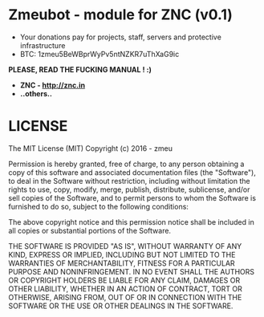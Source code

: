 Zmeubot - module for ZNC (v0.1)
===
- Your donations pay for projects, staff, servers and protective infrastructure
- BTC: 1zmeu5BeWBprWyPv5ntNZKR7uThXaG9ic

**PLEASE, READ THE FUCKING MANUAL ! :)**

- **ZNC - http://znc.in**
- **..others..**

LICENSE
===
The MIT License (MIT) Copyright (c) 2016 - zmeu

Permission is hereby granted, free of charge, to any person obtaining a copy of this software and associated documentation files (the "Software"), to deal in the Software without restriction, including without limitation the rights to use, copy, modify, merge, publish, distribute, sublicense, and/or sell copies of the Software, and to permit persons to whom the Software is furnished to do so, subject to the following conditions:

The above copyright notice and this permission notice shall be included in all copies or substantial portions of the Software.

THE SOFTWARE IS PROVIDED "AS IS", WITHOUT WARRANTY OF ANY KIND, EXPRESS OR IMPLIED, INCLUDING BUT NOT LIMITED TO THE WARRANTIES OF MERCHANTABILITY, FITNESS FOR A PARTICULAR PURPOSE AND NONINFRINGEMENT. IN NO EVENT SHALL THE AUTHORS OR COPYRIGHT HOLDERS BE LIABLE FOR ANY CLAIM, DAMAGES OR OTHER LIABILITY, WHETHER IN AN ACTION OF CONTRACT, TORT OR OTHERWISE, ARISING FROM, OUT OF OR IN CONNECTION WITH THE SOFTWARE OR THE USE OR OTHER DEALINGS IN THE SOFTWARE.
